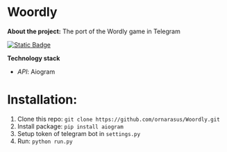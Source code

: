 # Woordly  
**About the project:** The port of the Wordly game in Telegram

<a href="https://t.me/woordly_bot">
<img alt="Static Badge" src="https://img.shields.io/badge/Demo_Bot-Woordly-blue?style=for-the-badge&logo=telegram">
</a>

**Technology stack**
* *API*: Aiogram

# Installation:
1) Clone this repo: `git clone https://github.com/ornarasus/Woordly.git`
2) Install package: `pip install aiogram`
3) Setup token of telegram bot in `settings.py`
4) Run: `python run.py`

